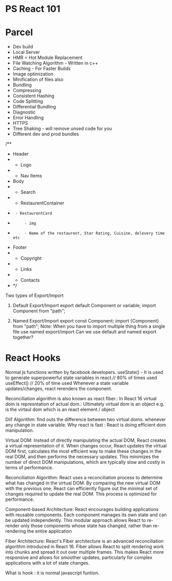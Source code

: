 # PS React 101

# Parcel

- Dev build
- Local Server
- HMR = Hot Module Replacement
- File Watching Algorithm - Written in c++
- Caching - For Faster Builds
- Image optimization
- Minification of files also
- Bundling
- Compressing
- Consistent Hashing
- Code Splitting
- Differential Bundling
- Diagnostic
- Error Handling
- HTTPS
- Tree Shaking - will remove unsed code for you
- Different dev and prod bundles

/\*\*

- Header
- - Logo
- - Nav Items
- Body
- - Search
- - RestaurentContainer
-      - RestaurentCard
-          - img
-          - Name of the restaurent, Star Rating, Cuisine, delevery time etc
- Footer
- - Copyright
- - Links
- - Contacts
- \*/

Two types of Export/Import

1.  Default Export/Import
    export default Component or variable;
    import Component from "path";

2.  Named Export/Import
    export const Component;
    import {Component} from "path";
    Note: When you have to import multiple thing from a single file use named export/import
    Can we use default and named export together?
# React Hooks
Normal js functions written by facebook developers.
useState() - It is used to generate superpowerful state variables in react.// 80% of times used
useEffect() // 20% of time used
Whenever a state variable updates/changes, react rerenders the component.

Reconciliation algorithm is also known as react fiber.: In React 16 
virtual dom is represntation of actual dom.: Ultimately virtual dom is an object
e.g. <Body> is the virtaul dom which is an react element / object

Diif Algorithm: find outs the difference between two virtual doms. whenever any change in state variable.
Why react is fast : React is doing efficient dom manipulation.

Virtual DOM: Instead of directly manipulating the actual DOM, React creates a virtual representation of it. When changes occur, React updates the virtual DOM first, calculates the most efficient way to make these changes in the real DOM, and then performs the necessary updates. This minimizes the number of direct DOM manipulations, which are typically slow and costly in terms of performance.

Reconciliation Algorithm: React uses a reconciliation process to determine what has changed in the virtual DOM. By comparing the new virtual DOM with the previous one, React can efficiently figure out the minimal set of changes required to update the real DOM. This process is optimized for performance.

Component-based Architecture: React encourages building applications with reusable components. Each component manages its own state and can be updated independently. This modular approach allows React to re-render only those components whose state has changed, rather than re-rendering the entire application

Fiber Architecture: React's Fiber architecture is an advanced reconciliation algorithm introduced in React 16. Fiber allows React to split rendering work into chunks and spread it out over multiple frames. This makes React more responsive and allows for smoother updates, particularly for complex applications with a lot of state changes.

What is hook : it is normal javascript funtion.